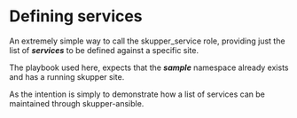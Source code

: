 # Defining services

An extremely simple way to call the skupper_service role, providing just
the list of **_services_** to be defined against a specific site.

The playbook used here, expects that the **_sample_** namespace already
exists and has a running skupper site.

As the intention is simply to demonstrate how a list of services can
be maintained through skupper-ansible.
